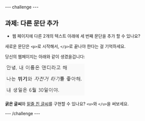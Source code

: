--- challenge ---

## 과제: 다른 문단 추가

- 웹 페이지에 다른 2개의 텍스트 아래에 세 번째 문단을 추가 할 수 있나요?

새로운 문단은 `<p>`로 시작해서, `</p>`로 끝나야 한다는 걸 기억하세요.

당신의 웹페이지는 아래와 같이 생겼을겁니다:

![스크린샷](images/birthday-paragraph.png)

**굵은 글씨**와 <u>밑줄 친 글씨</u>를 구현할 수 있나요? `<u>`와 `</u>`을 써보세요.

--- /challenge ---